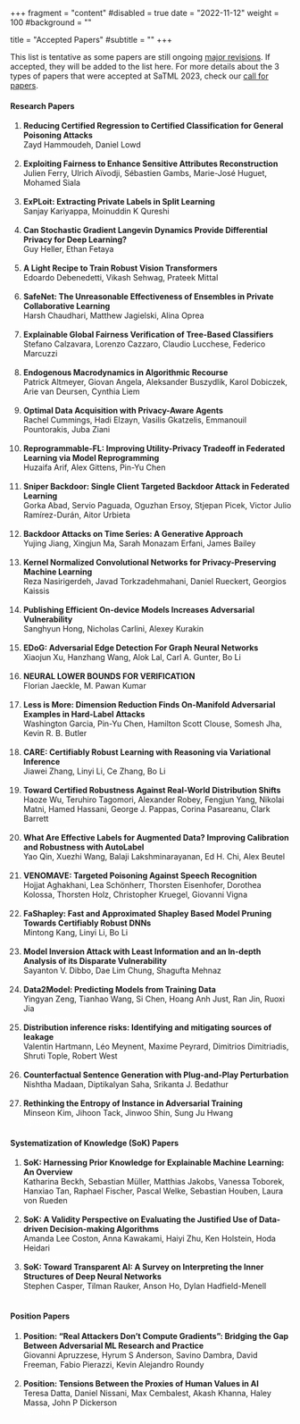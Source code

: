 +++
fragment = "content"
#disabled = true
date = "2022-11-12"
weight = 100
#background = ""

title = "Accepted Papers"
#subtitle = ""
+++


This list is tentative as some papers are still ongoing [major revisions](/participate-cfp). If accepted, they will be added to the list here. For more details about the 3 types of papers that were accepted at SaTML 2023, check our [call for papers](/participate-cfp).


#### Research Papers




<ol class="list-group mb-3 mt-3">


<li class="list-group-item d-flex justify-content-between align-items-start"><div class="ms-2 me-auto"> <div class="fw-bold"><b>Reducing Certified Regression to Certified Classification for General Poisoning Attacks</b></div>Zayd Hammoudeh, Daniel Lowd</div><span class="badge bg-danger rounded-pill"><a href="https://openreview.net/forum?id=PWf0OsvK43F" target="_blank" style="text-decoration: none; color: white;">OpenReview</a></span></li>
<li class="list-group-item d-flex justify-content-between align-items-start"><div class="ms-2 me-auto"> <div class="fw-bold"><b>Exploiting Fairness to Enhance Sensitive Attributes Reconstruction</b></div>Julien Ferry, Ulrich Aïvodji, Sébastien Gambs, Marie-José Huguet, Mohamed Siala</div><span class="badge bg-danger rounded-pill"><a href="https://openreview.net/forum?id=tOVr0HLaFz0" target="_blank" style="text-decoration: none; color: white;">OpenReview</a></span></li>
<li class="list-group-item d-flex justify-content-between align-items-start"><div class="ms-2 me-auto"> <div class="fw-bold"><b>ExPLoit: Extracting Private Labels in Split Learning</b></div>Sanjay Kariyappa, Moinuddin K Qureshi</div><span class="badge bg-danger rounded-pill"><a href="https://openreview.net/forum?id=0nrrpSTPKq3" target="_blank" style="text-decoration: none; color: white;">OpenReview</a></span></li>
<li class="list-group-item d-flex justify-content-between align-items-start"><div class="ms-2 me-auto"> <div class="fw-bold"><b>Can Stochastic Gradient Langevin Dynamics Provide Differential Privacy for Deep Learning?</b></div>Guy Heller, Ethan Fetaya</div><span class="badge bg-danger rounded-pill"><a href="https://openreview.net/forum?id=52v6nG6EvkfG" target="_blank" style="text-decoration: none; color: white;">OpenReview</a></span></li>
<li class="list-group-item d-flex justify-content-between align-items-start"><div class="ms-2 me-auto"> <div class="fw-bold"><b>A Light Recipe to Train Robust Vision Transformers</b></div>Edoardo Debenedetti, Vikash Sehwag, Prateek Mittal</div><span class="badge bg-danger rounded-pill"><a href="https://openreview.net/forum?id=IztT98ky0cKs" target="_blank" style="text-decoration: none; color: white;">OpenReview</a></span></li>
<li class="list-group-item d-flex justify-content-between align-items-start"><div class="ms-2 me-auto"> <div class="fw-bold"><b>SafeNet: The Unreasonable Effectiveness of Ensembles in Private Collaborative Learning</b></div>Harsh Chaudhari, Matthew Jagielski, Alina Oprea</div><span class="badge bg-danger rounded-pill"><a href="https://openreview.net/forum?id=cpB6OIILpl_p" target="_blank" style="text-decoration: none; color: white;">OpenReview</a></span></li>
<li class="list-group-item d-flex justify-content-between align-items-start"><div class="ms-2 me-auto"> <div class="fw-bold"><b>Explainable Global Fairness Verification of Tree-Based Classifiers</b></div>Stefano Calzavara, Lorenzo Cazzaro, Claudio Lucchese, Federico Marcuzzi</div><span class="badge bg-danger rounded-pill"><a href="https://openreview.net/forum?id=HOu7LgqCTqd" target="_blank" style="text-decoration: none; color: white;">OpenReview</a></span></li>
<li class="list-group-item d-flex justify-content-between align-items-start"><div class="ms-2 me-auto"> <div class="fw-bold"><b>Endogenous Macrodynamics in Algorithmic Recourse</b></div>Patrick Altmeyer, Giovan Angela, Aleksander Buszydlik, Karol Dobiczek, Arie van Deursen, Cynthia Liem</div><span class="badge bg-danger rounded-pill"><a href="https://openreview.net/forum?id=-LFT2YicI9v" target="_blank" style="text-decoration: none; color: white;">OpenReview</a></span></li>
<li class="list-group-item d-flex justify-content-between align-items-start"><div class="ms-2 me-auto"> <div class="fw-bold"><b>Optimal Data Acquisition with Privacy-Aware Agents</b></div>Rachel Cummings, Hadi Elzayn, Vasilis Gkatzelis, Emmanouil Pountorakis, Juba Ziani</div><span class="badge bg-danger rounded-pill"><a href="https://openreview.net/forum?id=VPQBK20cvC" target="_blank" style="text-decoration: none; color: white;">OpenReview</a></span></li>
<li class="list-group-item d-flex justify-content-between align-items-start"><div class="ms-2 me-auto"> <div class="fw-bold"><b>Reprogrammable-FL: Improving Utility-Privacy Tradeoff in Federated Learning via Model Reprogramming</b></div>Huzaifa Arif, Alex Gittens, Pin-Yu Chen</div><span class="badge bg-danger rounded-pill"><a href="https://openreview.net/forum?id=00EiAK1LHs" target="_blank" style="text-decoration: none; color: white;">OpenReview</a></span></li>
<li class="list-group-item d-flex justify-content-between align-items-start"><div class="ms-2 me-auto"> <div class="fw-bold"><b>Sniper Backdoor: Single Client Targeted Backdoor Attack in Federated Learning</b></div>Gorka Abad, Servio Paguada, Oguzhan Ersoy, Stjepan Picek, Victor Julio Ramírez-Durán, Aitor Urbieta</div><span class="badge bg-danger rounded-pill"><a href="https://openreview.net/forum?id=P90zTbrvvz" target="_blank" style="text-decoration: none; color: white;">OpenReview</a></span></li>
<li class="list-group-item d-flex justify-content-between align-items-start"><div class="ms-2 me-auto"> <div class="fw-bold"><b>Backdoor Attacks on Time Series: A Generative Approach</b></div>Yujing Jiang, Xingjun Ma, Sarah Monazam Erfani, James Bailey</div><span class="badge bg-danger rounded-pill"><a href="https://openreview.net/forum?id=fuCQFswk0Y" target="_blank" style="text-decoration: none; color: white;">OpenReview</a></span></li>
<li class="list-group-item d-flex justify-content-between align-items-start"><div class="ms-2 me-auto"> <div class="fw-bold"><b>Kernel Normalized Convolutional Networks for Privacy-Preserving Machine Learning</b></div>Reza Nasirigerdeh, Javad Torkzadehmahani, Daniel Rueckert, Georgios Kaissis</div><span class="badge bg-danger rounded-pill"><a href="https://openreview.net/forum?id=pyfGjjDmrC" target="_blank" style="text-decoration: none; color: white;">OpenReview</a></span></li>
<li class="list-group-item d-flex justify-content-between align-items-start"><div class="ms-2 me-auto"> <div class="fw-bold"><b>Publishing Efficient On-device Models Increases Adversarial Vulnerability</b></div>Sanghyun Hong, Nicholas Carlini, Alexey Kurakin</div><span class="badge bg-danger rounded-pill"><a href="https://openreview.net/forum?id=nbNdDm1x3c" target="_blank" style="text-decoration: none; color: white;">OpenReview</a></span></li>
<li class="list-group-item d-flex justify-content-between align-items-start"><div class="ms-2 me-auto"> <div class="fw-bold"><b>EDoG: Adversarial Edge Detection For Graph Neural Networks</b></div>Xiaojun Xu, Hanzhang Wang, Alok Lal, Carl A. Gunter, Bo Li</div><span class="badge bg-danger rounded-pill"><a href="https://openreview.net/forum?id=ZFHlFRYQPUB" target="_blank" style="text-decoration: none; color: white;">OpenReview</a></span></li>
<li class="list-group-item d-flex justify-content-between align-items-start"><div class="ms-2 me-auto"> <div class="fw-bold"><b>NEURAL LOWER BOUNDS FOR VERIFICATION</b></div>Florian Jaeckle, M. Pawan Kumar</div><span class="badge bg-danger rounded-pill"><a href="https://openreview.net/forum?id=BIfOAxQzlt" target="_blank" style="text-decoration: none; color: white;">OpenReview</a></span></li>
<li class="list-group-item d-flex justify-content-between align-items-start"><div class="ms-2 me-auto"> <div class="fw-bold"><b>Less is More: Dimension Reduction Finds On-Manifold Adversarial Examples in Hard-Label Attacks</b></div>Washington Garcia, Pin-Yu Chen, Hamilton Scott Clouse, Somesh Jha, Kevin R. B. Butler</div><span class="badge bg-danger rounded-pill"><a href="https://openreview.net/forum?id=4E3Jm0p6Sc" target="_blank" style="text-decoration: none; color: white;">OpenReview</a></span></li>
<li class="list-group-item d-flex justify-content-between align-items-start"><div class="ms-2 me-auto"> <div class="fw-bold"><b>CARE: Certifiably Robust Learning with Reasoning via Variational Inference</b></div>Jiawei Zhang, Linyi Li, Ce Zhang, Bo Li</div><span class="badge bg-danger rounded-pill"><a href="https://openreview.net/forum?id=1n6oWTTV1n" target="_blank" style="text-decoration: none; color: white;">OpenReview</a></span></li>
<li class="list-group-item d-flex justify-content-between align-items-start"><div class="ms-2 me-auto"> <div class="fw-bold"><b>Toward Certified Robustness Against Real-World Distribution Shifts</b></div>Haoze Wu, Teruhiro Tagomori, Alexander Robey, Fengjun Yang, Nikolai Matni, Hamed Hassani, George J. Pappas, Corina Pasareanu, Clark Barrett</div><span class="badge bg-danger rounded-pill"><a href="https://openreview.net/forum?id=hVAK0cgiWrU" target="_blank" style="text-decoration: none; color: white;">OpenReview</a></span></li>
<li class="list-group-item d-flex justify-content-between align-items-start"><div class="ms-2 me-auto"> <div class="fw-bold"><b>What Are Effective Labels for Augmented Data?  Improving Calibration and Robustness with AutoLabel</b></div>Yao Qin, Xuezhi Wang, Balaji Lakshminarayanan, Ed H. Chi, Alex Beutel</div><span class="badge bg-danger rounded-pill"><a href="https://openreview.net/forum?id=FQqOHhtUpl2" target="_blank" style="text-decoration: none; color: white;">OpenReview</a></span></li>
<li class="list-group-item d-flex justify-content-between align-items-start"><div class="ms-2 me-auto"> <div class="fw-bold"><b>VENOMAVE: Targeted Poisoning Against Speech Recognition</b></div>Hojjat Aghakhani, Lea Schönherr, Thorsten Eisenhofer, Dorothea Kolossa, Thorsten Holz, Christopher Kruegel, Giovanni Vigna</div><span class="badge bg-danger rounded-pill"><a href="https://openreview.net/forum?id=4lIXrDF6C3KF" target="_blank" style="text-decoration: none; color: white;">OpenReview</a></span></li>
<li class="list-group-item d-flex justify-content-between align-items-start"><div class="ms-2 me-auto"> <div class="fw-bold"><b>FaShapley: Fast and Approximated Shapley Based Model Pruning Towards Certifiably Robust DNNs</b></div>Mintong Kang, Linyi Li, Bo Li</div><span class="badge bg-danger rounded-pill"><a href="https://openreview.net/forum?id=mJF9_Fs52ut" target="_blank" style="text-decoration: none; color: white;">OpenReview</a></span></li>
<li class="list-group-item d-flex justify-content-between align-items-start"><div class="ms-2 me-auto"> <div class="fw-bold"><b>Model Inversion Attack with Least Information and an In-depth Analysis of its Disparate Vulnerability</b></div>Sayanton V. Dibbo, Dae Lim Chung, Shagufta Mehnaz</div><span class="badge bg-danger rounded-pill"><a href="https://openreview.net/forum?id=x42Lo6Mkcrf" target="_blank" style="text-decoration: none; color: white;">OpenReview</a></span></li>
<li class="list-group-item d-flex justify-content-between align-items-start"><div class="ms-2 me-auto"> <div class="fw-bold"><b>Data2Model: Predicting Models from Training Data</b></div>Yingyan Zeng, Tianhao Wang, Si Chen, Hoang Anh Just, Ran Jin, Ruoxi Jia</div><span class="badge bg-danger rounded-pill"><a href="https://openreview.net/forum?id=I03uWXMi6oD" target="_blank" style="text-decoration: none; color: white;">OpenReview</a></span></li>
<li class="list-group-item d-flex justify-content-between align-items-start"><div class="ms-2 me-auto"> <div class="fw-bold"><b>Distribution inference risks: Identifying and mitigating sources of leakage</b></div>Valentin Hartmann, Léo Meynent, Maxime Peyrard, Dimitrios Dimitriadis, Shruti Tople, Robert West</div><span class="badge bg-danger rounded-pill"><a href="https://openreview.net/forum?id=Y3txj7WM1dL" target="_blank" style="text-decoration: none; color: white;">OpenReview</a></span></li>
<li class="list-group-item d-flex justify-content-between align-items-start"><div class="ms-2 me-auto"> <div class="fw-bold"><b>Counterfactual Sentence Generation with Plug-and-Play Perturbation</b></div>Nishtha Madaan, Diptikalyan Saha, Srikanta J. Bedathur</div><span class="badge bg-danger rounded-pill"><a href="https://openreview.net/forum?id=mjoSXvVfj4" target="_blank" style="text-decoration: none; color: white;">OpenReview</a></span></li>
<li class="list-group-item d-flex justify-content-between align-items-start"><div class="ms-2 me-auto"> <div class="fw-bold"><b>Rethinking the Entropy of Instance in Adversarial Training</b></div>Minseon Kim, Jihoon Tack, Jinwoo Shin, Sung Ju Hwang</div><span class="badge bg-danger rounded-pill"><a href="https://openreview.net/forum?id=DdSI8i31ef" target="_blank" style="text-decoration: none; color: white;">OpenReview</a></span></li>




</ol>


#### Systematization of Knowledge (SoK) Papers

<ol class="list-group mb-3 mt-3">


<li class="list-group-item d-flex justify-content-between align-items-start"><div class="ms-2 me-auto"> <div class="fw-bold"><b>SoK: Harnessing Prior Knowledge for Explainable Machine Learning: An Overview</b></div>Katharina Beckh, Sebastian Müller, Matthias Jakobs, Vanessa Toborek, Hanxiao Tan, Raphael Fischer, Pascal Welke, Sebastian Houben, Laura von Rueden</div><span class="badge bg-danger rounded-pill"><a href="https://openreview.net/forum?id=1KE7TlU4bOt" target="_blank" style="text-decoration: none; color: white;">OpenReview</a></span></li>
<li class="list-group-item d-flex justify-content-between align-items-start"><div class="ms-2 me-auto"> <div class="fw-bold"><b>SoK: A Validity Perspective on Evaluating the Justified Use of Data-driven Decision-making Algorithms</b></div>Amanda Lee Coston, Anna Kawakami, Haiyi Zhu, Ken Holstein, Hoda Heidari</div><span class="badge bg-danger rounded-pill"><a href="https://openreview.net/forum?id=LghfT9-phCc" target="_blank" style="text-decoration: none; color: white;">OpenReview</a></span></li>
<li class="list-group-item d-flex justify-content-between align-items-start"><div class="ms-2 me-auto"> <div class="fw-bold"><b>SoK: Toward Transparent AI: A Survey on Interpreting the Inner Structures of Deep Neural Networks</b></div>Stephen Casper, Tilman Rauker, Anson Ho, Dylan Hadfield-Menell</div><span class="badge bg-danger rounded-pill"><a href="https://openreview.net/forum?id=8C5zt-0Utdn" target="_blank" style="text-decoration: none; color: white;">OpenReview</a></span></li>


</ol>

#### Position Papers

<ol class="list-group mb-3 mt-3">


<li class="list-group-item d-flex justify-content-between align-items-start"><div class="ms-2 me-auto"> <div class="fw-bold"><b>Position: “Real Attackers Don’t Compute Gradients”: Bridging the Gap Between Adversarial ML Research and Practice</b></div>Giovanni Apruzzese, Hyrum S Anderson, Savino Dambra, David Freeman, Fabio Pierazzi, Kevin Alejandro Roundy</div><span class="badge bg-danger rounded-pill"><a href="https://openreview.net/forum?id=54Jcj2YmJg" target="_blank" style="text-decoration: none; color: white;">OpenReview</a></span></li>
<li class="list-group-item d-flex justify-content-between align-items-start"><div class="ms-2 me-auto"> <div class="fw-bold"><b>Position: Tensions Between the Proxies of Human Values in AI</b></div>Teresa Datta, Daniel Nissani, Max Cembalest, Akash Khanna, Haley Massa, John P Dickerson</div><span class="badge bg-danger rounded-pill"><a href="https://openreview.net/forum?id=7EjikkMkIl" target="_blank" style="text-decoration: none; color: white;">OpenReview</a></span></li>



</ol>